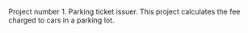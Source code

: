 Project number 1. Parking ticket issuer. This project calculates the fee charged to cars in a parking lot. 
